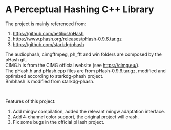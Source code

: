 # A Perceptual Hashing C++ Library

The project is mainly referenced from:

1. https://github.com/aetilius/pHash
2. https://www.phash.org/releases/pHash-0.9.6.tar.gz
3. https://github.com/starkdg/phash

The audiophash, cimgffmpeg, ph_fft and win folders are composed by the pHash git.<br>
CIMG.h is from the CIMG official website (see https://cimg.eu/).<br>
The pHash.h and pHash.cpp files are from pHash-0.9.6.tar.gz, modified and optimized according to starkdg-phash project.<br>
Bmbhash is modified from starkdg-phash.<br>

<br/>

Features of this project:

1. Add mingw compilation, added the relevant mingw adaptation interface.
2. Add 4-channel color support, the original project will crash.
3. Fix some bugs in the official pHash project.
